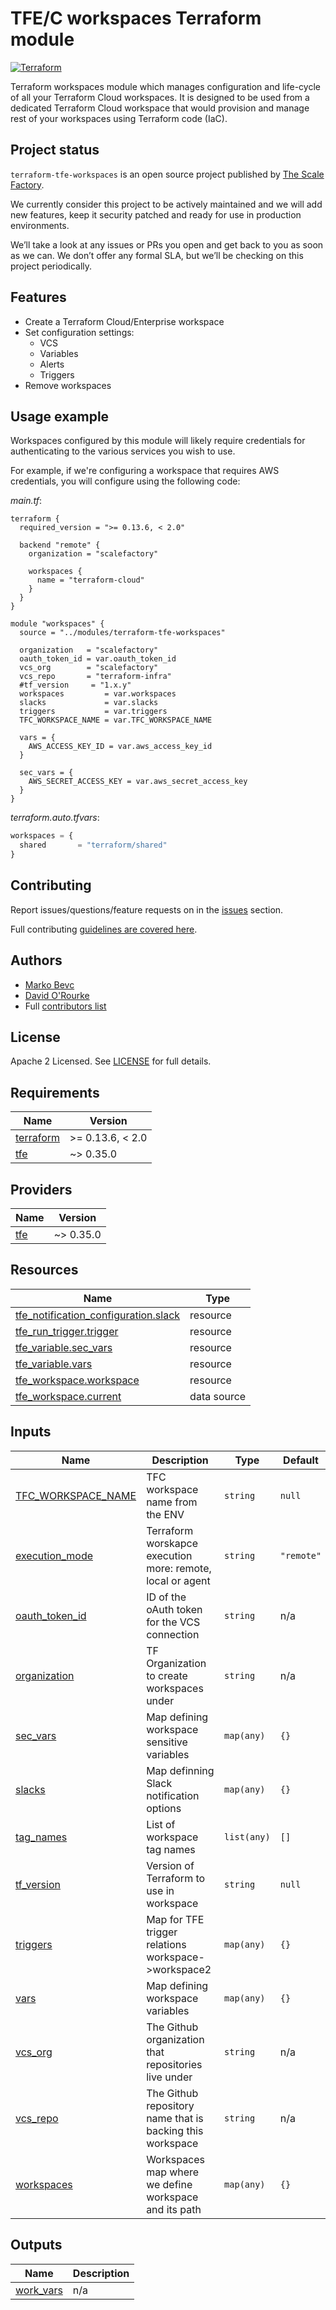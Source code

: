 # TFE/C workspaces Terraform module

[![Terraform](https://github.com/scalefactory/terraform-tfe-workspaces/actions/workflows/terraform.yml/badge.svg)](https://github.com/scalefactory/terraform-tfe-workspaces/actions/workflows/terraform.yml)

Terraform workspaces module which manages configuration and life-cycle of all
your Terraform Cloud workspaces. It is designed to be used from a dedicated
Terraform Cloud workspace that would provision and manage rest of your
workspaces using Terraform code (IaC).

## Project status

`terraform-tfe-workspaces` is an open source project published by [The Scale Factory](https://www.scalefactory.com).

We currently consider this project to be actively maintained and we will add new
features, keep it security patched and ready for use in production environments.

We’ll take a look at any issues or PRs you open and get back to you as soon as
we can. We don’t offer any formal SLA, but we’ll be checking on this project
periodically.

## Features

- Create a Terraform Cloud/Enterprise workspace
- Set configuration settings:
  - VCS
  - Variables
  - Alerts
  - Triggers
- Remove workspaces

## Usage example

Workspaces configured by this module will likely require credentials for
authenticating to the various services you wish to use.

For example, if we're configuring a workspace that requires AWS credentials, you
will configure using the following code:

_main.tf_:
```hcl
terraform {
  required_version = ">= 0.13.6, < 2.0"

  backend "remote" {
    organization = "scalefactory"

    workspaces {
      name = "terraform-cloud"
    }
  }
}

module "workspaces" {
  source = "../modules/terraform-tfe-workspaces"

  organization   = "scalefactory"
  oauth_token_id = var.oauth_token_id
  vcs_org        = "scalefactory"
  vcs_repo       = "terraform-infra"
  #tf_version     = "1.x.y"
  workspaces         = var.workspaces
  slacks             = var.slacks
  triggers           = var.triggers
  TFC_WORKSPACE_NAME = var.TFC_WORKSPACE_NAME

  vars = {
    AWS_ACCESS_KEY_ID = var.aws_access_key_id
  }

  sec_vars = {
    AWS_SECRET_ACCESS_KEY = var.aws_secret_access_key
  }
}
```

_terraform.auto.tfvars_:
```terraform
workspaces = {
  shared       = "terraform/shared"
}
```

<!-- TODO
There is also a more complete [example](example/) which shows more features available.
-->
## Contributing

Report issues/questions/feature requests on in the [issues](https://github.com/scalefactory/terraform-tfe-workspaces/issues/new) section.

Full contributing [guidelines are covered here](CONTRIBUTING.md).

## Authors

* [Marko Bevc](https://github.com/mbevc1)
* [David O'Rourke](https://github.com/phyber)
* Full [contributors list](https://github.com/scalefactory/terraform-tfe-workspaces/graphs/contributors)

## License

Apache 2 Licensed. See [LICENSE](LICENSE) for full details.

<!-- BEGIN_TF_DOCS -->
## Requirements

| Name | Version |
|------|---------|
| <a name="requirement_terraform"></a> [terraform](#requirement\_terraform) | >= 0.13.6, < 2.0 |
| <a name="requirement_tfe"></a> [tfe](#requirement\_tfe) | ~> 0.35.0 |

## Providers

| Name | Version |
|------|---------|
| <a name="provider_tfe"></a> [tfe](#provider\_tfe) | ~> 0.35.0 |

## Resources

| Name | Type |
|------|------|
| [tfe_notification_configuration.slack](https://registry.terraform.io/providers/hashicorp/tfe/latest/docs/resources/notification_configuration) | resource |
| [tfe_run_trigger.trigger](https://registry.terraform.io/providers/hashicorp/tfe/latest/docs/resources/run_trigger) | resource |
| [tfe_variable.sec_vars](https://registry.terraform.io/providers/hashicorp/tfe/latest/docs/resources/variable) | resource |
| [tfe_variable.vars](https://registry.terraform.io/providers/hashicorp/tfe/latest/docs/resources/variable) | resource |
| [tfe_workspace.workspace](https://registry.terraform.io/providers/hashicorp/tfe/latest/docs/resources/workspace) | resource |
| [tfe_workspace.current](https://registry.terraform.io/providers/hashicorp/tfe/latest/docs/data-sources/workspace) | data source |

## Inputs

| Name | Description | Type | Default | Required |
|------|-------------|------|---------|:--------:|
| <a name="input_TFC_WORKSPACE_NAME"></a> [TFC\_WORKSPACE\_NAME](#input\_TFC\_WORKSPACE\_NAME) | TFC workspace name from the ENV | `string` | `null` | no |
| <a name="input_execution_mode"></a> [execution\_mode](#input\_execution\_mode) | Terraform worskapce execution more: remote, local or agent | `string` | `"remote"` | no |
| <a name="input_oauth_token_id"></a> [oauth\_token\_id](#input\_oauth\_token\_id) | ID of the oAuth token for the VCS connection | `string` | n/a | yes |
| <a name="input_organization"></a> [organization](#input\_organization) | TF Organization to create workspaces under | `string` | n/a | yes |
| <a name="input_sec_vars"></a> [sec\_vars](#input\_sec\_vars) | Map defining workspace sensitive variables | `map(any)` | `{}` | no |
| <a name="input_slacks"></a> [slacks](#input\_slacks) | Map definning Slack notification options | `map(any)` | `{}` | no |
| <a name="input_tag_names"></a> [tag\_names](#input\_tag\_names) | List of workspace tag names | `list(any)` | `[]` | no |
| <a name="input_tf_version"></a> [tf\_version](#input\_tf\_version) | Version of Terraform to use in workspace | `string` | `null` | no |
| <a name="input_triggers"></a> [triggers](#input\_triggers) | Map for TFE trigger relations workspace->workspace2 | `map(any)` | `{}` | no |
| <a name="input_vars"></a> [vars](#input\_vars) | Map defining workspace variables | `map(any)` | `{}` | no |
| <a name="input_vcs_org"></a> [vcs\_org](#input\_vcs\_org) | The Github organization that repositories live under | `string` | n/a | yes |
| <a name="input_vcs_repo"></a> [vcs\_repo](#input\_vcs\_repo) | The Github repository name that is backing this workspace | `string` | n/a | yes |
| <a name="input_workspaces"></a> [workspaces](#input\_workspaces) | Workspaces map where we define workspace and its path | `map(any)` | `{}` | no |

## Outputs

| Name | Description |
|------|-------------|
| <a name="output_work_vars"></a> [work\_vars](#output\_work\_vars) | n/a |
<!-- END_TF_DOCS -->
